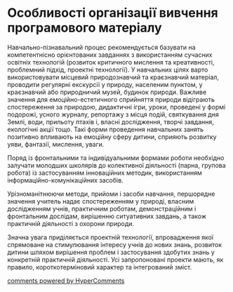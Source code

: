 Особливості організації вивчення програмового матеріалу
=============================================
<p>Навчально-пізнавальний процес рекомендується базувати на компетентнісно орієнтованих завданнях з використанням сучасних освітніх технологій (розвиток критичного мислення та креативності, проблемний підхід, проектні технології). У навчальних цілях варто використовувати місцевий природознавчий та краєзнавчий матеріал, проводити регулярні екскурсії у природу, населеним пунктом, у краєзнавчий або природничий музей, будинок природи. Важливе значення для емоційно-естетичного сприйняття природи відіграють спостереження за природою, дидактичні ігри, уроки, проведені у формі подорожі, усного журналу, репортажу з місця подій, святкування дня Землі, води, прильоту птахів і, власні дослідження, творчі завдання, екологічні акції тощо. Такі форми проведення навчальних занять позитивно впливають на емоційну сферу дитини, сприяють розвитку уяви, фантазії, мислення, уваги.</p>
<p>Поряд із фронтальними та індивідуальними формами роботи необхідно залучати молодших школярів до колективної діяльності (парна, групова робота) із застосуванням інноваційних методик, використанням інформаційно-комунікаційних засобів.</p>
<p>Урізноманітнюючи методи, прийоми і засоби навчання, першорядне значення учитель надає спостереженням у природі, власним дослідженням учнів, практичним роботам, демонстраційним і фронтальним дослідам, вирішенню ситуативних завдань, а також практичній діяльності з охорони природи.</p>
<p>Значна увага приділяється проектній технології, впровадження якої спрямоване на стимулювання інтересу учнів до нових знань, розвиток дитини шляхом вирішення проблем і застосування здобутих знань у конкретній практичній діяльності. Усі запропоновані проекти мають, як правило, короткотерміновий характер та інтегрований зміст.</p>

<div id="hypercomments_widget"></div>
<a href="http://hypercomments.com" class="hc-link" title="comments widget">comments powered by HyperComments</a>